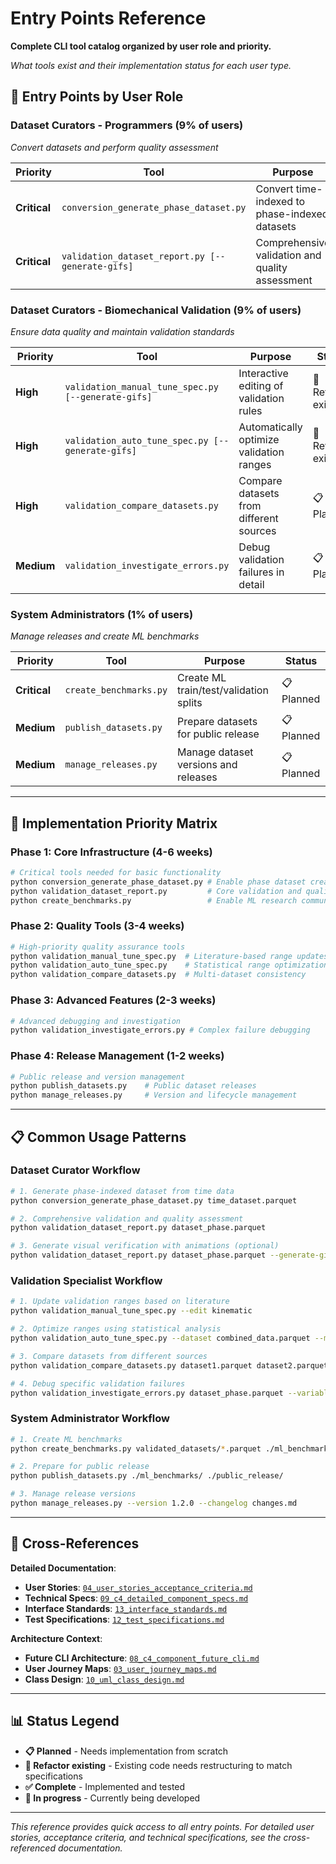 # Entry Points Reference

**Complete CLI tool catalog organized by user role and priority.**

*What tools exist and their implementation status for each user type.*

## 🎯 Entry Points by User Role

### **Dataset Curators - Programmers (9% of users)**
*Convert datasets and perform quality assessment*

| Priority | Tool | Purpose | Status |
|----------|------|---------|--------|
| **Critical** | `conversion_generate_phase_dataset.py` | Convert time-indexed to phase-indexed datasets | 📋 Planned |
| **Critical** | `validation_dataset_report.py [--generate-gifs]` | Comprehensive validation and quality assessment | 🚧 Refactor existing |

### **Dataset Curators - Biomechanical Validation (9% of users)**  
*Ensure data quality and maintain validation standards*

| Priority | Tool | Purpose | Status |
|----------|------|---------|--------|
| **High** | `validation_manual_tune_spec.py [--generate-gifs]` | Interactive editing of validation rules | 🚧 Refactor existing |
| **High** | `validation_auto_tune_spec.py [--generate-gifs]` | Automatically optimize validation ranges | 🚧 Refactor existing |
| **High** | `validation_compare_datasets.py` | Compare datasets from different sources | 📋 Planned |
| **Medium** | `validation_investigate_errors.py` | Debug validation failures in detail | 📋 Planned |

### **System Administrators (1% of users)**
*Manage releases and create ML benchmarks*

| Priority | Tool | Purpose | Status |
|----------|------|---------|--------|
| **Critical** | `create_benchmarks.py` | Create ML train/test/validation splits | 📋 Planned |
| **Medium** | `publish_datasets.py` | Prepare datasets for public release | 📋 Planned |
| **Medium** | `manage_releases.py` | Manage dataset versions and releases | 📋 Planned |

---

## 🚀 Implementation Priority Matrix

### **Phase 1: Core Infrastructure (4-6 weeks)**
```bash
# Critical tools needed for basic functionality
python conversion_generate_phase_dataset.py # Enable phase dataset creation
python validation_dataset_report.py         # Core validation and quality assessment
python create_benchmarks.py                 # Enable ML research community
```

### **Phase 2: Quality Tools (3-4 weeks)**
```bash
# High-priority quality assurance tools
python validation_manual_tune_spec.py  # Literature-based range updates
python validation_auto_tune_spec.py    # Statistical range optimization
python validation_compare_datasets.py  # Multi-dataset consistency
```

### **Phase 3: Advanced Features (2-3 weeks)**
```bash
# Advanced debugging and investigation
python validation_investigate_errors.py # Complex failure debugging
```

### **Phase 4: Release Management (1-2 weeks)**
```bash
# Public release and version management
python publish_datasets.py    # Public dataset releases
python manage_releases.py     # Version and lifecycle management
```

---

## 📋 Common Usage Patterns

### **Dataset Curator Workflow**
```bash
# 1. Generate phase-indexed dataset from time data
python conversion_generate_phase_dataset.py time_dataset.parquet

# 2. Comprehensive validation and quality assessment
python validation_dataset_report.py dataset_phase.parquet

# 3. Generate visual verification with animations (optional)
python validation_dataset_report.py dataset_phase.parquet --generate-gifs
```

### **Validation Specialist Workflow**
```bash
# 1. Update validation ranges based on literature
python validation_manual_tune_spec.py --edit kinematic

# 2. Optimize ranges using statistical analysis
python validation_auto_tune_spec.py --dataset combined_data.parquet --method percentile_95

# 3. Compare datasets from different sources
python validation_compare_datasets.py dataset1.parquet dataset2.parquet

# 4. Debug specific validation failures
python validation_investigate_errors.py dataset_phase.parquet --variable knee_flexion_angle
```

### **System Administrator Workflow**
```bash
# 1. Create ML benchmarks
python create_benchmarks.py validated_datasets/*.parquet ./ml_benchmarks/

# 2. Prepare for public release
python publish_datasets.py ./ml_benchmarks/ ./public_release/

# 3. Manage release versions
python manage_releases.py --version 1.2.0 --changelog changes.md
```

---

## 🔗 Cross-References

**Detailed Documentation**:
- **User Stories**: [`04_user_stories_acceptance_criteria.md`](04_user_stories_acceptance_criteria.md)
- **Technical Specs**: [`09_c4_detailed_component_specs.md`](09_c4_detailed_component_specs.md)  
- **Interface Standards**: [`13_interface_standards.md`](13_interface_standards.md)
- **Test Specifications**: [`12_test_specifications.md`](12_test_specifications.md)

**Architecture Context**:
- **Future CLI Architecture**: [`08_c4_component_future_cli.md`](08_c4_component_future_cli.md)
- **User Journey Maps**: [`03_user_journey_maps.md`](03_user_journey_maps.md)
- **Class Design**: [`10_uml_class_design.md`](10_uml_class_design.md)

---

## 📊 Status Legend

- **📋 Planned** - Needs implementation from scratch
- **🚧 Refactor existing** - Existing code needs restructuring to match specifications  
- **✅ Complete** - Implemented and tested
- **🔄 In progress** - Currently being developed

---

*This reference provides quick access to all entry points. For detailed user stories, acceptance criteria, and technical specifications, see the cross-referenced documentation.*